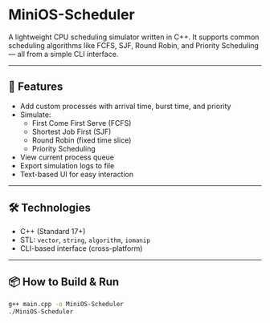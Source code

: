 # MiniOS-Scheduler

A lightweight CPU scheduling simulator written in C++. It supports common scheduling algorithms like FCFS, SJF, Round Robin, and Priority Scheduling — all from a simple CLI interface.

---

## 🚀 Features

- Add custom processes with arrival time, burst time, and priority
- Simulate:
    - First Come First Serve (FCFS)
    - Shortest Job First (SJF)
    - Round Robin (fixed time slice)
    - Priority Scheduling
- View current process queue
- Export simulation logs to file
- Text-based UI for easy interaction

---

## 🛠 Technologies

- C++ (Standard 17+)
- STL: `vector`, `string`, `algorithm`, `iomanip`
- CLI-based interface (cross-platform)

---

## 📦 How to Build & Run

```bash
g++ main.cpp -o MiniOS-Scheduler
./MiniOS-Scheduler
